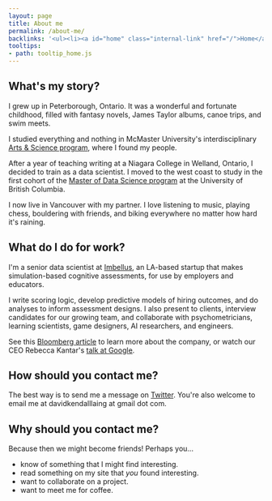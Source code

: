 ```yaml
---
layout: page
title: About me
permalink: /about-me/
backlinks: '<ul><li><a id="home" class="internal-link" href="/">Home</a></li></ul>'
tooltips: 
- path: tooltip_home.js
---
```


## What's my story?

I grew up in Peterborough, Ontario. It was a wonderful and fortunate childhood, filled with fantasy novels, James Taylor albums, canoe trips, and swim meets.

I studied everything and nothing in McMaster University's interdisciplinary <a class="external-link" target="_self" href="https://en.wikipedia.org/wiki/McMaster_Arts_and_Science">Arts & Science program</a>, where I found my people.

After a year of teaching writing at a Niagara College in Welland, Ontario, I decided to train as a data scientist. I moved to the west coast to study in the first cohort of the <a class="external-link" target="_self" href="https://masterdatascience.ubc.ca/">Master of Data Science program</a> at the University of British Columbia.

I now live in Vancouver with my partner. I love listening to music, playing chess, bouldering with friends, and biking everywhere no matter how hard it's raining.

## What do I do for work?

I'm a senior data scientist at <a class="external-link" target="_self" href="https://imbellus.com/">Imbellus</a>, an LA-based startup that makes simulation-based cognitive assessments, for use by employers and educators.

I write scoring logic, develop predictive models of hiring outcomes, and do analyses to inform assessment designs. I also present to clients, interview candidates for our growing team, and collaborate with psychometricians, learning scientists, game designers, AI researchers, and engineers.

See this <a class="external-link" target="_self" href="https://www.bloomberg.com/news/features/2019-03-19/a-harvard-dropout-s-plan-to-fix-college-admissions-with-video-games">Bloomberg article</a> to learn more about the company, or watch our CEO Rebecca Kantar's <a class="external-link" target="_self" href="https://www.youtube.com/watch?v=JoTlMNamSAg">talk at Google</a>.

## How should you contact me?

The best way is to send me a message on <a class="external-link" target="_self" href="https://twitter.com/davidklaing">Twitter</a>. You're also welcome to email me at davidkendalllaing at gmail dot com.

## Why should you contact me?

Because then we might become friends! Perhaps you...

* know of something that I might find interesting.
* read something on my site that _you_ found interesting.
* want to collaborate on a project.
* want to meet me for coffee.